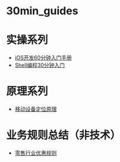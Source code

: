 30min_guides
============
# 实操系列
- [iOS开发60分钟入门手册](ios.md)
- [Shell编程30分钟入门](shell.md)

# 原理系列
- [移动设备定位原理](how_does_mobile_device_get_location.md)

# 业务规则总结（非技术）
- [零售行业优惠规则](promotion_rule.md)
